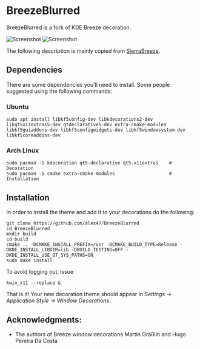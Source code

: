# BreezeBlurred
BreezeBlurred is a fork of KDE Breeze decoration.

![Screenshot](https://github.com/alex47/BreezeBlurred/blob/master/BreezeBlur_screenshot.png)
![Screenshot](https://github.com/alex47/BreezeBlurred/blob/master/BreezeBlur_screenshot3.png)

The following description is mainly copied from [SierraBreeze](https://github.com/ishovkun/SierraBreeze).


## Dependencies
There are some dependencies you'll need to install. Some people suggested using the following commands:
### Ubuntu
``` shell
sudo apt install libkf5config-dev libkdecorations2-dev libqt5x11extras5-dev qtdeclarative5-dev extra-cmake-modules libkf5guiaddons-dev libkf5configwidgets-dev libkf5windowsystem-dev libkf5coreaddons-dev
```

### Arch Linux
``` shell
sudo pacman -S kdecoration qt5-declarative qt5-x11extras    # Decoration
sudo pacman -S cmake extra-cmake-modules                    # Installation
```

## Installation
In order to install the theme and add it to your decorations do the following:
``` shell
git clone https://github.com/alex47/BreezeBlurred
cd BreezeBlurred
mkdir build
cd build
cmake .. -DCMAKE_INSTALL_PREFIX=/usr -DCMAKE_BUILD_TYPE=Release -DKDE_INSTALL_LIBDIR=lib -DBUILD_TESTING=OFF -DKDE_INSTALL_USE_QT_SYS_PATHS=ON
sudo make install
```
To avoid logging out, issue
``` shell
kwin_x11 --replace &
```
That is it! Your new decoration theme should appear in
*Settings &rarr; Application Style &rarr; Window Decorations*.

## Acknowledgments:
- The authors of Breeze window decorations Martin Gräßlin and Hugo Pereira Da Costa
